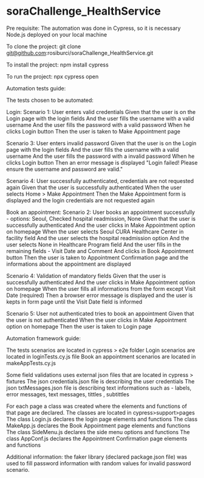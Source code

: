 # soraChallenge_HealthService

Pre requisite:
The automation was done in Cypress, so it is necessary Node.js deployed on your local machine

To clone the project:
git clone git@github.com:rosiburci/soraChallenge_HealthService.git

To install the project:
npm install cypress

To run the project:
npx cypress open

Automation tests guide:

The tests chosen to be automated:

Login:
Scenario 1: User enters valid credentials
Given that the user is on the Login page with the login fields
And the user fills the username with a valid username
And the user fills the password with a valid password
When he clicks Login button
Then the user is taken to Make Appointment page

Scenario 3: User enters invalid password
Given that the user is on the Login page with the login fields
And the user fills the username with a valid username
And the user fills the password with a invalid password
When he clicks Login button
Then an error message is displayed "Login failed! Please ensure the username and password are valid."

Scenario 4: User successfully authenticated, credentials are not requested again
Given that the user is successfully authenticated 
When the user selects Home > Make Appointment 
Then the Make Appointment form is displayed and the login credentials are not requested again

Book an appointment:
Scenario 2: User books an appointment successfully - options: Seoul, Checked hospital readmission, None
Given that the user is successfully authenticated
And the user clicks in Make Appointment option on homepage
When the user selects Seoul CURA Healthcare Center in facility field
And the user selects the hospital readmission option
And the user selects None in Healthcare Program field
And the user fills in the remaining fields - Visit Date and Comment 
And clicks in Book Appointment button
Then the user is taken to Appointment Confirmation page and the informations about the appointment are displayed

Scenario 4: Validation of mandatory fields
Given that the user is successfully authenticated
And the user clicks in Make Appointment option on homepage
When the user fills all informations from the form except Visit Date (required)
Then a browser error message is displayed and the user is kepts in form page until the Visit Date field is informed 

Scenario 5: User not authenticated tries to book an appointment
Given that the user is not authenticated
When the user clicks in Make Appointment option on homepage
Then the user is taken to Login page

Automation framework guide:

The tests scenarios are located in cypress > e2e folder
Login scenarios are located in loginTests.cy.js file
Book an appointment scenarios are located in makeAppTests.cy.js

Some field validations uses external json files that are located in  cypress > fixtures
The json credentials.json file is describing the user credentials
The json txtMessages.json file is describing text informations such as - labels, error messages, text messages, tittles , subtittles

For each page a class was created where the elements and functions of that page are declared. The classes are located in cypress>support>pages
The class Login.js declares the login page elements and functions
The class MakeApp.js declares the Book Appointment page elements and functions
The class SideMenu.js declares the side menu options and functions
The class AppConf.js declares the Appointment Confirmation page elements and functions

Additional information: the faker library (declared package.json file) was used to fill password information with random values for invalid password scenario.
